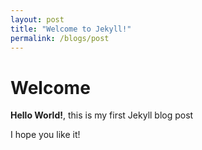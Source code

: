 ```yaml
---
layout: post
title: "Welcome to Jekyll!"
permalink: /blogs/post
---
```


# Welcome

**Hello World!**, this is my first Jekyll blog post

I hope you like it!
